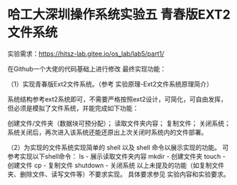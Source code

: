 # 哈工大深圳操作系统实验五 青春版EXT2文件系统

实验需求：https://hitsz-lab.gitee.io/os_lab/lab5/part1/

在Github一个大佬的代码基础上进行修改
最终实现功能：

（1）实现青春版Ext2文件系统。（参考 实验原理-Ext2文件系统原理简介）

系统结构参考ext2系统即可，不需要严格按照ext2设计，可简化，可自由发挥，但必须是模拟了文件系统，并能完成如下功能：

创建文件/文件夹（数据块可预分配）；
读取文件夹内容；
复制文件；
关闭系统；
系统关闭后，再次进入该系统还能还原出上次关闭时系统内的文件部署。

（2）为实现的文件系统实现简单的 shell 以及 shell 命令以展示实现的功能。 可参考实现以下shell命令：
ls - 展示读取文件夹内容
mkdir - 创建文件夹
touch - 创建文件
cp - 复制文件
shutdown - 关闭系统
以上未提及的功能（如复制文件夹、删除文件、读写文件等）不要求实现。 具体要求参见 实验内容和实验要求。


